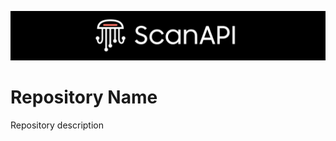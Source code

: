 ![](https://github.com/scanapi/design/raw/master/images/github-hero-dark.png)

# Repository Name

Repository description
